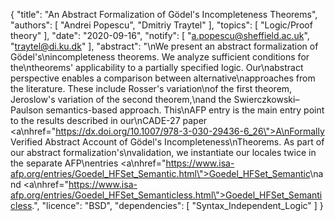 {
    "title": "An Abstract Formalization of G&ouml;del's Incompleteness Theorems",
    "authors": [
        "Andrei Popescu",
        "Dmitriy Traytel"
    ],
    "topics": [
        "Logic/Proof theory"
    ],
    "date": "2020-09-16",
    "notify": [
        "a.popescu@sheffield.ac.uk",
        "traytel@di.ku.dk"
    ],
    "abstract": "\nWe present an abstract formalization of G&ouml;del's\nincompleteness theorems. We analyze sufficient conditions for the\ntheorems' applicability to a partially specified logic. Our\nabstract perspective enables a comparison between alternative\napproaches from the literature. These include Rosser's variation\nof the first theorem, Jeroslow's variation of the second theorem,\nand the Swierczkowski&ndash;Paulson semantics-based approach. This\nAFP entry is the main entry point to the results described in our\nCADE-27 paper <a\nhref=\"https://dx.doi.org/10.1007/978-3-030-29436-6_26\">A\nFormally Verified Abstract Account of Gödel's Incompleteness\nTheorems</a>.  As part of our abstract formalization's\nvalidation, we instantiate our locales twice in the separate AFP\nentries <a\nhref=\"https://www.isa-afp.org/entries/Goedel_HFSet_Semantic.html\">Goedel_HFSet_Semantic</a>\nand <a\nhref=\"https://www.isa-afp.org/entries/Goedel_HFSet_Semanticless.html\">Goedel_HFSet_Semanticless</a>.",
    "licence": "BSD",
    "dependencies": [
        "Syntax_Independent_Logic"
    ]
}